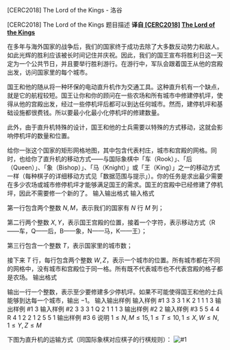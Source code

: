 



[CERC2018] The Lord of the Kings - 洛谷














[CERC2018] The Lord of the Kings
题目描述
**译自[ [CERC2018]](https://contest.felk.cvut.cz/18cerc/) [The Lord of the Kings](https://contest.felk.cvut.cz/18cerc/solved/king.pdf)**

在多年与海外国家的战争后，我们的国家终于成功去除了大多数反动势力和敌人。如此光辉的胜利应该被长时间记住并庆祝。因此，我们的国王宣布将胜利日这一天定为一个公共节日，并且要举行胜利游行。在游行中，军队会跟着国王从他的宫殿出发，访问国家里的每个城市。

国王和他的随从将一种环保的电动直升机作为交通工具。这种直升机有一个缺点，就是它的航程较短。国王让你和你的顾问在一些农场和所有城市中修建停机坪，使得从他的宫殿出发，经过一些停机坪后都可以到达任何城市。然而，建停机坪和基础设施都很费钱。所以要最小化最小化停机坪的修建数量。

此外，由于直升机特殊的设计，国王和他的士兵需要以特殊的方式移动，这就会影响停机坪的数量和位置。

给你一张这个国家的矩形网格地图，其中包含代表村庄，城市和宫殿的网格。同时，也给你了直升机的移动方式——与国际象棋中「车（Rook）」、「后（Queen）」、「象（Bishop）」、「马（Knight）」或「王（King）」之一的移动方式一样（每种棋子的详细移动方式见「数据范围与提示」）。你的任务是求出最少需要在多少农场或城市修停机坪才能够满足国王的需求。国王的宫殿中已经修建了停机坪，因此不需要修一个新的了。
输入输出格式
输入格式

第一行包含两个整数 $N,M$，表示我们的国家有 $N$ 行 $M$ 列；

第二行两个整数 $X,Y$，表示国王宫殿的位置，接着一个字符，表示移动方式（R——车，Q——后，B——象，N——马，K——王）；

第三行包含一个整数 $T$，表示国家里的城市数；

接下来 $T$ 行，每行包含两个整数 $W,Z$，表示一个城市的位置。所有城市都在不同的网格中，没有城市和宫殿位于同一格。所有既不代表城市也不代表宫殿的格子都是农场。
输出格式

输出一行一个整数，表示至少要修建多少停机坪。如果不可能使得国王和他的士兵能够到达每一个城市，输出 $-1$。
输入输出样例
输入样例 #1
3 3
3 1 K
2
1 1
1 3
输出样例 #1
3
输入样例 #2
3 3
3 1 Q
2
1 1
1 3
输出样例 #2
2
输入样例 #3
5 5
4 4 R
4
1 2
2 1
2 5
5 1
输出样例 #3
6
说明
$1 ≤ N, M ≤ 15,1 ≤ T ≤ 10, 1 ≤ X ,W ≤ N,1≤Y, Z≤M$

下图为直升机的运输方式（同国际象棋对应棋子的行棋规则）：
![#1](https://cdn.luogu.com.cn/upload/image_hosting/ip5cnfsa.png)






